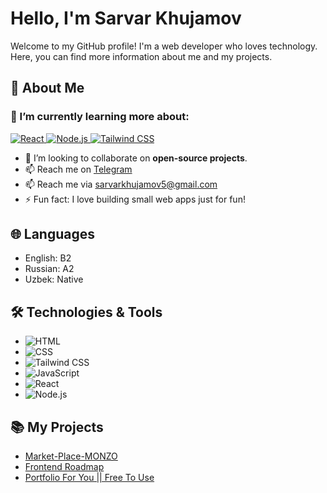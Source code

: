 # Hello, I'm Sarvar Khujamov 

Welcome to my GitHub profile! I'm a web developer who loves technology. Here, you can find more information about me and my projects.

## 🚀 About Me
### 🌱 I’m currently learning more about:
<p align="left">
  <a href="https://react.dev/" target="_blank">
    <img src="https://img.shields.io/badge/React-20232A?style=for-the-badge&logo=react&logoColor=61DAFB" alt="React" />
  </a>
  <a href="https://nodejs.org/" target="_blank">
    <img src="https://img.shields.io/badge/Node.js-43853D?style=for-the-badge&logo=node.js&logoColor=white" alt="Node.js" />
  </a>
  <a href="https://tailwindcss.com/" target="_blank">
    <img src="https://img.shields.io/badge/TailwindCSS-38B2AC?style=for-the-badge&logo=tailwind-css&logoColor=white" alt="Tailwind CSS" />
  </a>
</p>

- 👯 I’m looking to collaborate on **open-source projects**.
- 📫 Reach me on [Telegram](https://t.me/sarvarkhujamov)
- 📫 Reach me via [sarvarkhujamov5@gmail.com](https://mail.google.com/mail/u/0/?tab=rm&ogbl#inbox?compose=new)
- ⚡ Fun fact: I love building small web apps just for fun!

## 🌐 Languages
- English: B2
- Russian: A2
- Uzbek: Native

## 🛠️ Technologies & Tools
- ![HTML](https://img.shields.io/badge/HTML-5-1E3A8A?style=for-the-badge&logo=html5&logoColor=ffffff)  
- ![CSS](https://img.shields.io/badge/CSS-3-1E3A8A?style=for-the-badge&logo=css3&logoColor=ffffff)  
- ![Tailwind CSS](https://img.shields.io/badge/TailwindCSS-1.0-1E3A8A?style=for-the-badge&logo=tailwindcss&logoColor=ffffff)  
- ![JavaScript](https://img.shields.io/badge/JavaScript-ES6-1E3A8A?style=for-the-badge&logo=javascript&logoColor=ffffff)  
- ![React](https://img.shields.io/badge/React-18-1E3A8A?style=for-the-badge&logo=react&logoColor=ffffff)  
- ![Node.js](https://img.shields.io/badge/Node.js-16-1E3A8A?style=for-the-badge&logo=node.js&logoColor=ffffff)

## 📚 My Projects
- [Market-Place-MONZO](https://sarkuzb.github.io/Market-Place-MONZO/)
- [Frontend Roadmap](https://github.com/sarkuzb/roadmap-for-frontend)
- [Portfolio For You || Free To Use](https://sarkuzb.github.io/Portfolio-2/)
